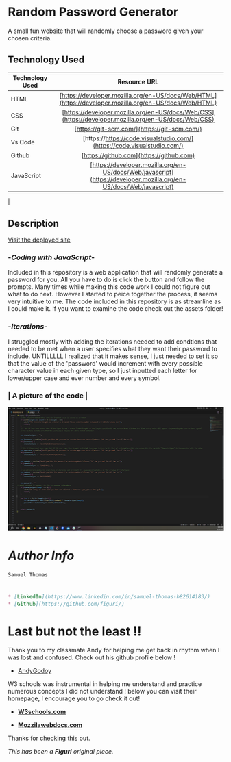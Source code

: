 # Random Password Generator
A small fun website that will randomly choose a password given your chosen criteria.


## **Technology Used** 
| Technology Used         | Resource URL           | 
| ------------- |:-------------:| 
| HTML    | [https://developer.mozilla.org/en-US/docs/Web/HTML](https://developer.mozilla.org/en-US/docs/Web/HTML) | 
| CSS     | [https://developer.mozilla.org/en-US/docs/Web/CSS](https://developer.mozilla.org/en-US/docs/Web/CSS)      |   
| Git | [https://git-scm.com/](https://git-scm.com/)     |
|Vs Code| [https://https://code.visualstudio.com/](https://code.visualstudio.com/)
|Github| [https://github.com](https://github.com)    |
|JavaScript| [https://developer.mozilla.org/en-US/docs/Web/javascript](https://developer.mozilla.org/en-US/docs/Web/javascript)     |
|


## **Description**
[Visit the deployed site]()

### -*Coding with JavaScript*-

Included in this repository is a web application that will randomly generate a password for you. All you have to do is click the button and follow the prompts. Many times while making this code work I could not figure out what to do next. 
However I started to peice together the process, it seems very intuitive to me.
The code included in this repository is as streamline as I could make it. If you want to examine the code check out the assets folder!

### -*Iterations*-

I struggled mostly with adding the iterations needed to add condtions that needed to be met when a user specifies what they want their password to include. UNTILLLLL
I realized that it makes sense, I just needed to set it so that the value of the 'password' would increment with every possible character value in each given type, so I just inputted each letter for lower/upper case and ever number and every symbol. 

### | A picture of the code |


![Finished product](<Screenshot (12).png>)


# *Author Info*

```md
Samuel Thomas 


* [LinkedIn](https://www.linkedin.com/in/samuel-thomas-b82614183/)
* [Github](https://github.com/figuri/)


```

# Last but not the least !!

Thank you to my classmate Andy for helping me get back in rhythm when I was lost and confused. Check out his github profile below !

* [AndyGodoy](https://github.com/AndyGodoy)

W3 schools was instrumental in helping me understand and practice numerous concepts I did not understand ! below you can visit their homepage, I encourage you to go check it out!

* **[W3schools.com](https://www.w3schools.com/)**

* **[Mozzilawebdocs.com](https://developer.mozilla.org/en-US/)**


Thanks for checking this out. 

*This has been a **Figuri** original piece.*
